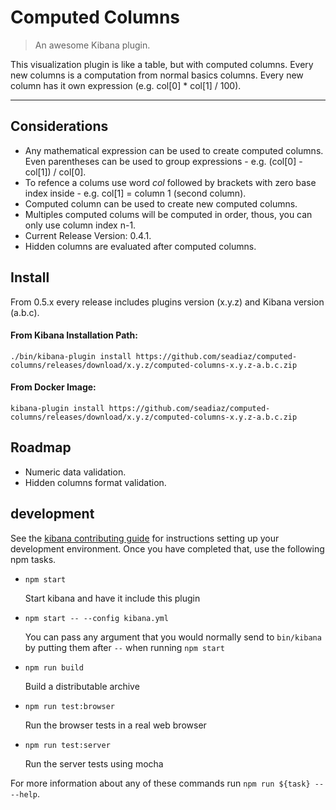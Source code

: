 # Computed Columns

> An awesome Kibana plugin.

This visualization plugin is like a table, but with computed columns.
Every new columns is a computation from normal basics columns. Every new column
has it own expression (e.g. col[0] * col[1] / 100).

---

## Considerations

* Any mathematical expression can be used to create computed columns. Even parentheses can be used to group expressions - e.g. (col[0] - col[1]) / col[0].
* To refence a colums use word _col_ followed by brackets with zero base index inside - e.g. col[1] = column 1 (second column).
* Computed column can be used to create new computed columns.
* Multiples computed colums will be computed in order, thous, you can only use column index n-1.
* Current Release Version: 0.4.1.
* Hidden columns are evaluated after computed columns.

## Install

From 0.5.x every release includes plugins version (x.y.z) and Kibana version (a.b.c).

#### From Kibana Installation Path:
`./bin/kibana-plugin install https://github.com/seadiaz/computed-columns/releases/download/x.y.z/computed-columns-x.y.z-a.b.c.zip`

#### From Docker Image:
`kibana-plugin install https://github.com/seadiaz/computed-columns/releases/download/x.y.z/computed-columns-x.y.z-a.b.c.zip`

## Roadmap

* Numeric data validation.
* Hidden columns format validation.

## development

See the [kibana contributing guide](https://github.com/elastic/kibana/blob/master/CONTRIBUTING.md) for instructions setting up your development environment. Once you have completed that, use the following npm tasks.

  - `npm start`

    Start kibana and have it include this plugin

  - `npm start -- --config kibana.yml`

    You can pass any argument that you would normally send to `bin/kibana` by putting them after `--` when running `npm start`

  - `npm run build`

    Build a distributable archive

  - `npm run test:browser`

    Run the browser tests in a real web browser

  - `npm run test:server`

    Run the server tests using mocha

For more information about any of these commands run `npm run ${task} -- --help`.
